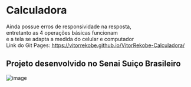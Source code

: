 # Calculadora
Ainda possue erros de responsividade na resposta,<br> entretanto as 4 operações básicas funcionam <br> e a tela se adapta a medida do celular e computador<br>
Link do Git Pages: https://vitorrekobe.github.io/VitorRekobe-Calculadora/
## Projeto desenvolvido no Senai Suiço Brasileiro
![image](https://user-images.githubusercontent.com/98287250/201530008-1fd66e77-d5df-4e28-bc40-bd438a8b53ff.png)
